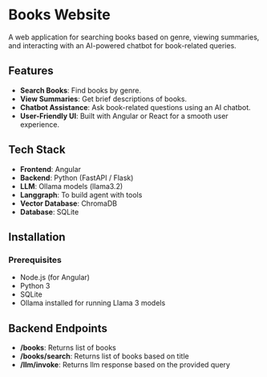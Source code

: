 # Books Website

A web application for searching books based on genre, viewing summaries, and interacting with an AI-powered chatbot for book-related queries.

## Features

- **Search Books**: Find books by genre.
- **View Summaries**: Get brief descriptions of books.
- **Chatbot Assistance**: Ask book-related questions using an AI chatbot.
- **User-Friendly UI**: Built with Angular or React for a smooth user experience.

## Tech Stack

- **Frontend**: Angular
- **Backend**: Python (FastAPI / Flask)
- **LLM**: Ollama models (llama3.2)
- **Langgraph**: To build agent with tools
- **Vector Database**: ChromaDB
- **Database**: SQLite

## Installation

### Prerequisites
- Node.js (for Angular)
- Python 3
- SQLite
- Ollama installed for running Llama 3 models




## Backend Endpoints

- **/books**: Returns list of books
- **/books/search**: Returns list of books based on title
- **/llm/invoke**: Returns llm response based on the provided query
